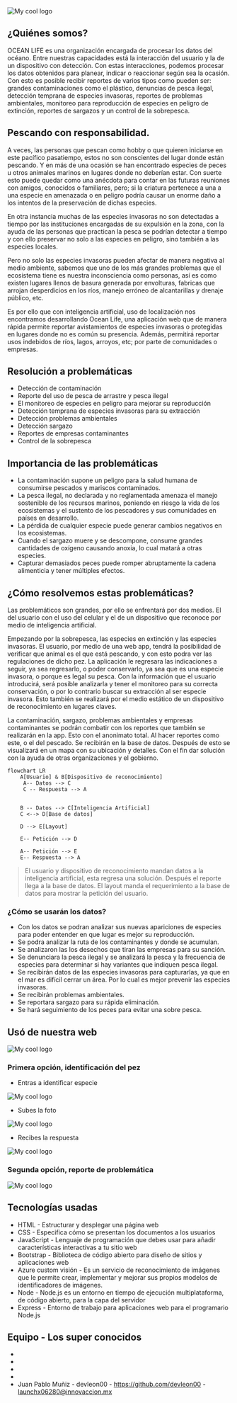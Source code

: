 <img src="./OCEAN LIVE Recorte).png" alt="My cool logo"/>

## ¿Quiénes somos?

OCEAN LIFE es una organización encargada de procesar los datos del océano. Entre nuestras capacidades está la interacción del usuario y la de un dispositivo con detección. Con estas interacciones, podemos procesar los datos obtenidos para planear, indicar o reaccionar según sea la ocasión. Con esto es posible recibir reportes de varios tipos como pueden ser: grandes contaminaciones como el plástico, denuncias de pesca ilegal, detección temprana de especies invasoras, reportes de problemas ambientales, monitoreo para reproducción de especies en peligro de extinción, reportes de sargazos y un control de la sobrepesca.

## Pescando con responsabilidad.

A veces, las personas que pescan como hobby o que quieren iniciarse en este pacífico pasatiempo, estos no son conscientes del lugar donde están pescando. Y en más de una ocasión se han encontrado especies de peces u otros animales marinos en lugares donde no deberían estar. Con suerte esto puede quedar como una anécdota para contar en las futuras reuniones con amigos, conocidos o familiares, pero; si la criatura pertenece a una a una especie en amenazada o en peligro podría causar un enorme daño a los intentos de la preservación de dichas especies. 

En otra instancia muchas de las especies invasoras no son detectadas a tiempo por las instituciones encargadas de su expulsión en la zona, con la ayuda de las personas que practican la pesca se podrían detectar a tiempo y con ello preservar no solo a las especies en peligro, sino también a las especies locales.

Pero no solo las especies invasoras pueden afectar de manera negativa al medio ambiente, sabemos que uno de los más grandes problemas que el ecosistema tiene es nuestra inconsciencia como personas, así es como existen lugares llenos de basura generada por envolturas, fabricas que arrojan desperdicios en los ríos, manejo erróneo de alcantarillas y drenaje público, etc.

Es por ello que con inteligencia artificial, uso de localización nos encontramos desarrollando Ocean Life, una aplicación web que de manera rápida permite reportar avistamientos de especies invasoras o protegidas en lugares donde no es común su presencia. Además, permitirá reportar usos indebidos de ríos, lagos, arroyos, etc; por parte de comunidades o empresas.

## Resolución a problemáticas

* Detección de contaminación 
* Reporte del uso de pesca de arrastre y pesca ilegal
* El monitoreo de especies en peligro para mejorar su reproducción
* Detección temprana de especies invasoras para su extracción
* Detección problemas ambientales
* Detección sargazo
* Reportes de empresas contaminantes
* Control de la sobrepesca

## Importancia de las problemáticas

* La contaminación supone un peligro para la salud humana de consumirse pescados y mariscos contaminados. 
* La pesca ilegal, no declarada y no reglamentada amenaza el manejo sostenible de los recursos marinos, poniendo en riesgo la vida de los ecosistemas y el sustento de los pescadores y sus comunidades en países en desarrollo.
* La pérdida de cualquier especie puede generar cambios negativos en los ecosistemas.
* Cuando el sargazo muere y se descompone, consume grandes cantidades de oxígeno causando anoxia, lo cual matará a otras especies.
* Capturar demasiados peces puede romper abruptamente la cadena alimenticia y tener múltiples efectos.

## ¿Cómo resolvemos estas problemáticas?

Las problemáticos son grandes, por ello se enfrentará por dos medios. El del usuario con el uso del celular y el de un dispositivo que reconoce por medio de inteligencia artificial. 

Empezando por la sobrepesca, las especies en extinción y las especies invasoras.  El usuario, por medio de una web app, tendrá la posibilidad de verificar que animal es el que está pescando, y con esto podra ver las regulaciones de dicho pez. La aplicación le regresara las indicaciones a seguir, ya sea regresarlo, o poder conservarlo, ya sea que es una especie invasora, o porque es legal su pesca. Con la información que el usuario introducirá, será posible analizarla y tener el monitoreo para su correcta conservación, o por lo contrario buscar su extracción al ser especie invasora. Esto también se realizará por el medio estático de un dispositivo de reconocimiento en lugares claves.

La contaminación, sargazo, problemas ambientales y empresas contaminantes se podrán combatir con los reportes que también se realizarán en la app. Esto con el anonimato total. Al hacer reportes como este, o el del pescado. Se recibirán en la base de datos. Después de esto se visualizará en un mapa con su ubicación y detalles. Con el fin dar solución con la ayuda de otras organizaciones y el gobierno.

```mermaid
flowchart LR
    A[Usuario] & B[Dispositivo de reconocimiento]
     A-- Datos --> C
     C -- Respuesta --> A
     
     
    B -- Datos --> C[Inteligencia Artificial]
    C <--> D[Base de datos]
    
    D --> E[Layout]
    
    E-- Petición --> D
    
    A-- Petición --> E
    E-- Respuesta --> A
```
> El usuario y dispositivo de reconocimiento mandan datos a la inteligencia artificial, esta regresa una solución. Después el reporte llega a la base de datos. El layout manda el requerimiento a la base de datos para mostrar la petición del usuario.

### ¿Cómo se usarán los datos?

* Con los datos se podran analizar sus nuevas apariciones de especies para poder entender en que lugar es mejor su reproducción. 
* Se podra analizar la ruta de los contaminantes y donde se acumulan.
* Se analizaron las los desechos que tiran las empresas para su sanción.
* Se denunciara la pesca ilegal y se analizará la pesca y la frecuencia de especies para determinar si hay variantes que indiquen pesca ilegal.
* Se recibirán datos de las especies invasoras para capturarlas, ya que en el mar es difícil cerrar un área. Por lo cual es mejor prevenir las especies invasoras.
* Se recibirán problemas ambientales.
* Se reportara sargazo para su rápida eliminación.
* Se hará seguimiento de los peces para evitar una sobre pesca.

## Usó de nuestra web

<img src="./fullwebsite.png" alt="My cool logo"/>

### Primera opción, identificación del pez

* Entras a identificar especie
<img src="./Identificar-Especie.png" alt="My cool logo"/>

* Subes la foto
<img src="./especie-2.jpg" alt="My cool logo"/>

* Recibes la respuesta
<img src="./especie.jpg" alt="My cool logo"/>

### Segunda opción, reporte de problemática

<img src="./reportesection.png" alt="My cool logo"/>

## Tecnologías usadas

* HTML - Estructurar y desplegar una página web
* CSS - Especifica cómo se presentan los documentos a los usuarios
* JavaScript -  Lenguaje de programación que debes usar para añadir características interactivas a tu sitio web
* Bootstrap -  Biblioteca de código abierto para diseño de sitios y aplicaciones web
* Azure custom visión - Es un servicio de reconocimiento de imágenes que le permite crear, implementar y mejorar sus propios modelos de identificadores de imágenes.
* Node - Node.js es un entorno en tiempo de ejecución multiplataforma, de código abierto, para la capa del servidor
* Express - Entorno de trabajo para aplicaciones web para el programario Node.js

## Equipo - Los super conocidos 

*
*
*
*
* Juan Pablo Muñiz - devleon00 - https://github.com/devleon00 - launchx06280@innovaccion.mx




